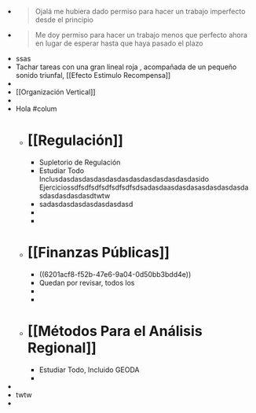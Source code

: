- > Ojalá me hubiera dado permiso para hacer un trabajo imperfecto desde el principio
- > Me doy permiso para hacer un trabajo menos que perfecto ahora en lugar de esperar hasta que haya pasado el plazo
- ssas
- Tachar tareas con una gran lineal roja , acompañada de un pequeño sonido triunfal, [[Efecto Estimulo Recompensa]]
-
- [[Organización Vertical]]
-
- Hola #colum
	- # [[Regulación]]
		- Supletorio de Regulación
		- Estudiar Todo Inclusdasdasdasdasdasdasdasdasdasdasdasdasido Ejerciciossdfsdfsdfsdfsdfsdfsdsadasdaasdasdasasdasdasdasdasdasdasdasdasdtwtw
		- sadasdasdasdasdasdasdasd
		-
		-
	- # [[Finanzas Públicas]]
		- ((6201acf8-f52b-47e6-9a04-0d50bb3bdd4e))
		- Quedan  por revisar, todos los
		-
		-
	- # [[Métodos Para el Análisis Regional]]
		- Estudiar Todo, Incluido GEODA
		-
-
- twtw
-